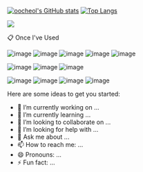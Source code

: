 [![oocheol's GitHub stats](https://github-readme-stats.vercel.app/api?username=oocheol&count_private=true&show_icons=true&theme=github_dark)](https://github.com/oocheol/github-readme-stats)  [![Top Langs](https://github-readme-stats.vercel.app/api/top-langs/?username=oocheol&layout=compact&theme=github_dark)](https://github.com/oocheol/github-readme-stats)


<img src="https://img.shields.io/badge/springboot-6DB33F?style=flat-square&logo=springboot&logoColor=white"/>

📋 Once I've Used
 
![image](https://github.com/oocheol/oocheol/assets/86232509/44aa92a8-7b5b-4714-b565-9204dc24064e) 
![image](https://github.com/oocheol/oocheol/assets/86232509/3efba1be-f31f-4e10-8d69-0b311272d0ba) ![image](https://github.com/oocheol/oocheol/assets/86232509/0e6dc8f4-0772-4acd-8f5a-c3a93949de9b) ![image](https://github.com/oocheol/oocheol/assets/86232509/5763d7ce-4408-4d49-a020-92291d8e4804) ![image](https://github.com/oocheol/oocheol/assets/86232509/eab649ba-75e5-49be-99b5-66dab375f43e)

![image](https://github.com/oocheol/oocheol/assets/86232509/d30d6509-ea0d-478c-bb4b-d8c0ff31b328) ![image](https://github.com/oocheol/oocheol/assets/86232509/6705e44c-4b10-4809-86ff-9277f57ee58d) ![image](https://github.com/oocheol/oocheol/assets/86232509/a7a9eb9a-fff0-42dc-bb3a-ab41e0f8259f)

![image](https://github.com/oocheol/oocheol/assets/86232509/f6f397f4-f703-453f-a53a-0eb9b39202c9) ![image](https://github.com/oocheol/oocheol/assets/86232509/8cdfb0aa-9f42-45cb-98a7-284c0ecc004d) ![image](https://github.com/oocheol/oocheol/assets/86232509/e2d5ef41-a580-4f56-9faa-b1484c3c3613) ![image](https://github.com/oocheol/oocheol/assets/86232509/620467e1-37c6-4a69-8950-7a9830177bc2)













Here are some ideas to get you started:

- 🔭 I’m currently working on ...
- 🌱 I’m currently learning ...
- 👯 I’m looking to collaborate on ...
- 🤔 I’m looking for help with ...
- 💬 Ask me about ...
- 📫 How to reach me: ...
- 😄 Pronouns: ...
- ⚡ Fun fact: ...
